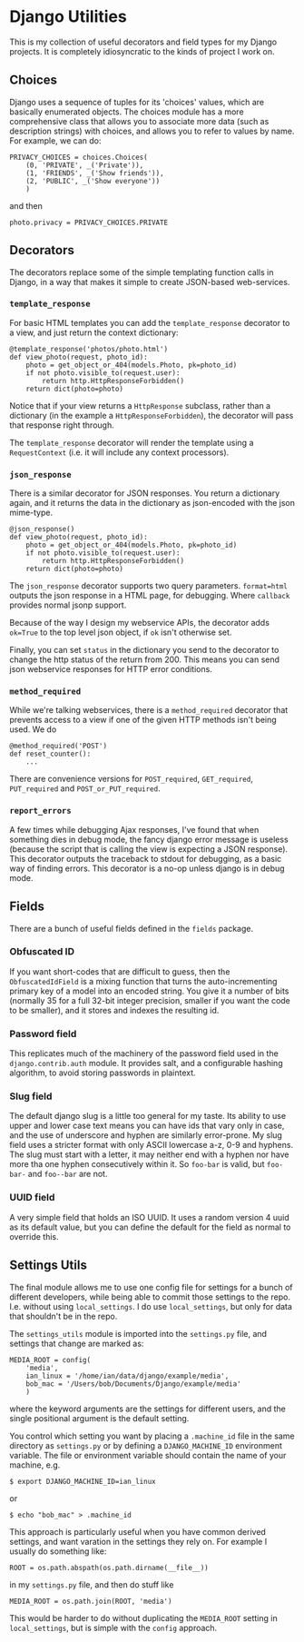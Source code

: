 # Django Utilities

This is my collection of useful decorators and field types for my
Django projects. It is completely idiosyncratic to the kinds of
project I work on.

## Choices

Django uses a sequence of tuples for its 'choices' values, which are
basically enumerated objects. The choices module has a more
comprehensive class that allows you to associate more data (such as
description strings) with choices, and allows you to refer to values
by name. For example, we can do:

    PRIVACY_CHOICES = choices.Choices(
        (0, 'PRIVATE', _('Private')),
        (1, 'FRIENDS', _('Show friends')),
        (2, 'PUBLIC', _('Show everyone'))
        )

and then

    photo.privacy = PRIVACY_CHOICES.PRIVATE


## Decorators

The decorators replace some of the simple templating function calls in
Django, in a way that makes it simple to create JSON-based
web-services.

### `template_response`

For basic HTML templates you can add the `template_response` decorator
to a view, and just return the context dictionary:

    @template_response('photos/photo.html')
    def view_photo(request, photo_id):
        photo = get_object_or_404(models.Photo, pk=photo_id)
        if not photo.visible_to(request.user):
            return http.HttpResponseForbidden()
        return dict(photo=photo)

Notice that if your view returns a `HttpResponse` subclass, rather
than a dictionary (in the example a `HttpResponseForbidden`), the
decorator will pass that response right through.

The `template_response` decorator will render the template using a
`RequestContext` (i.e. it will include any context processors).

### `json_response`

There is a similar decorator for JSON responses. You return a
dictionary again, and it returns the data in the dictionary as
json-encoded with the json mime-type.

    @json_response()
    def view_photo(request, photo_id):
        photo = get_object_or_404(models.Photo, pk=photo_id)
        if not photo.visible_to(request.user):
            return http.HttpResponseForbidden()
        return dict(photo=photo)

The `json_response` decorator supports two query
parameters. `format=html` outputs the json response in a HTML page,
for debugging. Where `callback` provides normal jsonp support.

Because of the way I design my webservice APIs, the decorator adds
`ok=True` to the top level json object, if `ok` isn't otherwise set.

Finally, you can set `status` in the dictionary you send to the
decorator to change the http status of the return from 200. This means
you can send json webservice responses for HTTP error conditions.

### `method_required`

While we're talking webservices, there is a `method_required`
decorator that prevents access to a view if one of the given HTTP
methods isn't being used. We do

    @method_required('POST')
    def reset_counter():
        ...

There are convenience versions for `POST_required`, `GET_required`,
`PUT_required` and `POST_or_PUT_required`.


### `report_errors`

A few times while debugging Ajax responses, I've found that when
something dies in debug mode, the fancy django error message is
useless (because the script that is calling the view is expecting a
JSON response). This decorator outputs the traceback to stdout for
debugging, as a basic way of finding errors. This decorator is a no-op
unless django is in debug mode.


## Fields

There are a bunch of useful fields defined in the `fields` package.

### Obfuscated ID

If you want short-codes that are difficult to guess, then the
`ObfuscatedIdField` is a mixing function that turns the
auto-incrementing primary key of a model into an encoded string. You
give it a number of bits (normally 35 for a full 32-bit integer
precision, smaller if you want the code to be smaller), and it stores
and indexes the resulting id.

### Password field

This replicates much of the machinery of the password field used in
the `django.contrib.auth` module. It provides salt, and a configurable
hashing algorithm, to avoid storing passwords in plaintext.

### Slug field

The default django slug is a little too general for my taste. Its
ability to use upper and lower case text means you can have ids that
vary only in case, and the use of underscore and hyphen are similarly
error-prone. My slug field uses a stricter format with only ASCII
lowercase a-z, 0-9 and hyphens. The slug must start with a letter, it
may neither end with a hyphen nor have more tha one hyphen
consecutively within it. So `foo-bar` is valid, but `foo-bar-` and
`foo--bar` are not.

### UUID field

A very simple field that holds an ISO UUID. It uses a random version 4
uuid as its default value, but you can define the default for the
field as normal to override this.


## Settings Utils

The final module allows me to use one config file for settings for a
bunch of different developers, while being able to commit those
settings to the repo. I.e. without using `local_settings`. I do use
`local_settings`, but only for data that shouldn't be in the repo.

The `settings_utils` module is imported into the `settings.py` file,
and settings that change are marked as:

    MEDIA_ROOT = config(
        'media',
        ian_linux = '/home/ian/data/django/example/media',
        bob_mac = '/Users/bob/Documents/Django/example/media'
        )

where the keyword arguments are the settings for different users, and
the single positional argument is the default setting.

You control which setting you want by placing a `.machine_id` file in
the same directory as `settings.py` or by defining a
`DJANGO_MACHINE_ID` environment variable. The file or environment
variable should contain the name of your machine, e.g.

    $ export DJANGO_MACHINE_ID=ian_linux

or

    $ echo "bob_mac" > .machine_id

This approach is particularly useful when you have common derived
settings, and want varation in the settings they rely on. For example
I usually do something like:

    ROOT = os.path.abspath(os.path.dirname(__file__))

in my `settings.py` file, and then do stuff like

    MEDIA_ROOT = os.path.join(ROOT, 'media')

This would be harder to do without duplicating the `MEDIA_ROOT`
setting in `local_settings`, but is simple with the `config` approach.
